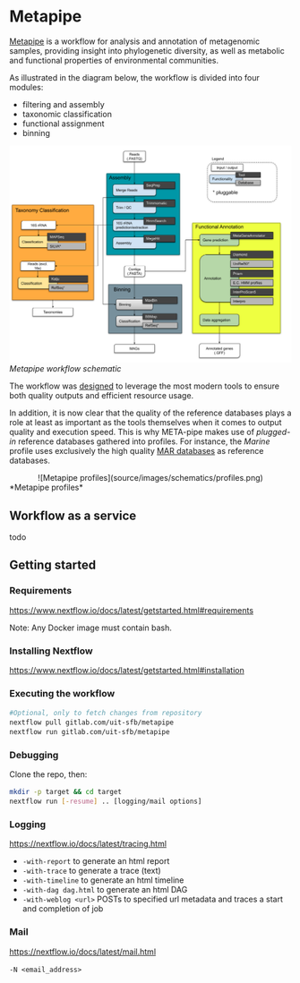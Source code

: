 # Metapipe

[Metapipe](https://gitlab.com/uit-sfb/metapipe) is a workflow for analysis and annotation of metagenomic samples,
providing insight into phylogenetic diversity, as well as metabolic and functional properties of environmental communities.

As illustrated in the diagram below, the workflow is divided into four modules:
  - filtering and assembly
  - taxonomic classification
  - functional assignment
  - binning

![Metapipe workflow](source/images/schematics/agnostic_metapipe_bioinf_pipeline.png)  
*Metapipe workflow schematic*

The workflow was [designed](https://munin.uit.no/handle/10037/11180) to leverage the most modern tools to 
ensure both quality outputs and efficient resource usage.

In addition, it is now clear that the quality of the reference databases plays a role at least as important
as the tools themselves when it comes to output quality and execution speed.
This is why META-pipe makes use of *plugged-in* reference databases gathered into profiles.
For instance, the *Marine* profile uses exclusively the high quality [MAR databases](https://mmp.sfb.uit.no/databases/) as reference databases.

<div align="center">
  ![Metapipe profiles](source/images/schematics/profiles.png)  
</div>
*Metapipe profiles*

## Workflow as a service

todo

## Getting started

### Requirements

https://www.nextflow.io/docs/latest/getstarted.html#requirements

Note: Any Docker image must contain bash.

### Installing Nextflow

https://www.nextflow.io/docs/latest/getstarted.html#installation

### Executing the workflow

```bash
#Optional, only to fetch changes from repository
nextflow pull gitlab.com/uit-sfb/metapipe
nextflow run gitlab.com/uit-sfb/metapipe
```

### Debugging

Clone the repo, then:
```bash
mkdir -p target && cd target
nextflow run [-resume] .. [logging/mail options]
```

### Logging

https://nextflow.io/docs/latest/tracing.html

  - `-with-report` to generate an html report
  - `-with-trace` to generate a trace (text)
  - `-with-timeline` to generate an html timeline
  - `-with-dag dag.html` to generate an html DAG
  - `-with-weblog <url>` POSTs to specified url metadata and traces a start and completion of job

### Mail

https://nextflow.io/docs/latest/mail.html

`-N <email_address>`
